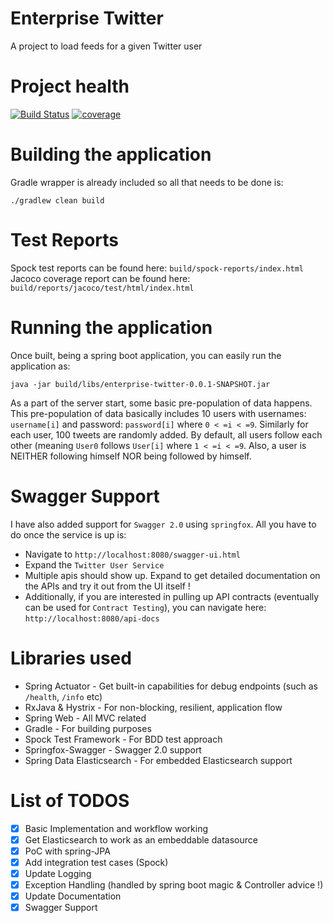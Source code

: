 # Enterprise Twitter
A project to load feeds for a given Twitter user

# Project health
[![Build Status](https://travis-ci.org/shivangshah/enterprise-twitter.svg?branch=master)](https://travis-ci.org/shivangshah/enterprise-twitter)
[![coverage](https://img.shields.io/codecov/c/github/shivangshah/enterprise-twitter/master.svg)](https://codecov.io/gh/shivangshah/enterprise-twitter)

# Building the application
Gradle wrapper is already included so all that needs to be done is: 

`./gradlew clean build`

# Test Reports
Spock test reports can be found here: `build/spock-reports/index.html`
Jacoco coverage report can be found here: `build/reports/jacoco/test/html/index.html`

# Running the application
Once built, being a spring boot application, you can easily run the application as: 

`java -jar build/libs/enterprise-twitter-0.0.1-SNAPSHOT.jar`

As a part of the server start, some basic pre-population of data happens. This pre-population of data
basically includes 10 users with usernames: `username[i]` and password: `password[i]` where `0 < =i < =9`. Similarly for each user, 
100 tweets are randomly added. By default, all users follow each other (meaning `User0` follows `User[i]` where `1 < =i < =9`. Also,
  a user is NEITHER following himself NOR being followed by himself.

# Swagger Support
I have also added support for `Swagger 2.0` using `springfox`. All you have to do once the service is up is:
- Navigate to `http://localhost:8080/swagger-ui.html`
- Expand the `Twitter User Service`
- Multiple apis should show up. Expand to get detailed documentation on the APIs and try it out from the UI itself !
- Additionally, if you are interested in pulling up API contracts (eventually can be used for `Contract Testing`), 
you can navigate here: `http://localhost:8080/api-docs`

# Libraries used
- Spring Actuator - Get built-in capabilities for debug endpoints (such as `/health`, `/info` etc)
- RxJava & Hystrix - For non-blocking, resilient, application flow
- Spring Web - All MVC related
- Gradle - For building purposes
- Spock Test Framework - For BDD test approach
- Springfox-Swagger - Swagger 2.0 support
- Spring Data Elasticsearch - For embedded Elasticsearch support

# List of TODOS
- [x] Basic Implementation and workflow working
- [x] Get Elasticsearch to work as an embeddable datasource
- [x] PoC with spring-JPA
- [x] Add integration test cases (Spock)
- [x] Update Logging
- [x] Exception Handling (handled by spring boot magic & Controller advice !)
- [x] Update Documentation
- [x] Swagger Support
